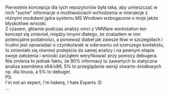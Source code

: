 Pierwotnie koncepcja dla tych repozytoriów była taka, aby umieszczać w nich "suche" informacje o możliwościach wchodzenia w interakcje z różnymi modułami jądra systemu MS Windows wzbogacone o moje jakże błyskotliwe wnioski.<br/>
Z czasem, głównie podczas analizy vmci z VMWare workstation ten koncept się zmieniał, między innymi dlatego, że znalazłem w nim potencjalne podatności, a ponieważ diabeł jak zawsze tkwi w szczegółach i trudno jest opowiadać o czymkolwiek w oderwaniu od szerszego kontekstu, to zmieniało się również podejście do samej analizy i na pewnym etapie swoje założenia i wnioski zacząłem weryfikować przy pomocy debugera.<br/>
Nie zmienia to jednak faktu, że 90% informacji tu zawartych to statyczna analiza asemblera x64/x86, 5% to przeglądanie wersji otwarto-źródłowych np. dla linuxa, a 5% to debuger.<br/>
PS.<br/>
I'm not an expert, I'm hakerę, I hate Experts :D<br/>
...
